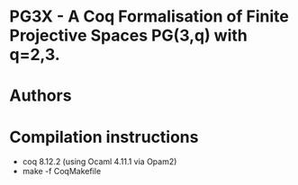 # PG3X - A Coq Formalisation of Finite Projective Spaces PG(3,q) with q=2,3. 


# Authors


# Compilation instructions
- coq 8.12.2 (using Ocaml 4.11.1 via Opam2)
- make -f CoqMakefile

